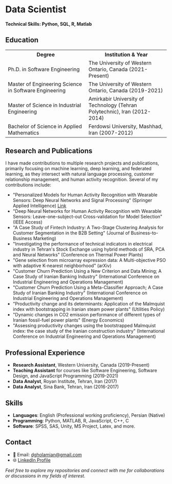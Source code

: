 # Data Scientist

#### Technical Skills: Python, SQL, R, Matlab


## Education

<table>
  <tr>
    <th width="50%">Degree</th>
    <th width="50%">Institution & Year</th>
  </tr>
  <tr>
    <td>Ph.D. in Software Engineering</td>
    <td>The University of Western Ontario, Canada (2021-Present)</td>
  </tr>
  <tr>
    <td>Master of Engineering Science in Software Engineering</td>
    <td>The University of Western Ontario, Canada (2019-2021)</td>
  </tr>
  <tr>
    <td>Master of Science in Industrial Engineering</td>
    <td>Amirkabir University of Technology (Tehran Polytechnic), Iran (2012-2014)</td>
  </tr>
  <tr>
    <td>Bachelor of Science in Applied Mathematics</td>
    <td>Ferdowsi University, Mashhad, Iran (2007-2012)</td>
  </tr>
</table>



## Research and Publications

I have made contributions to multiple research projects and publications, primarily focusing on machine learning, deep learning, and federated learning, as they intersect with natural language processing, customer relationship management, and human activity recognition. Several of my contributions include:

- "Personalized Models for Human Activity Recognition with Wearable Sensors: Deep Neural Networks and Signal Processing" (Springer Applied Intelligence) [Link](https://link.springer.com/article/10.1007/s10489-022-03832-6)
- "Deep Neural Networks for Human Activity Recognition with Wearable Sensors: Leave-one-subject-out Cross-validation for Model Selection" (IEEE Access)
- "A Case Study of Fintech Industry: A Two-Stage Clustering Analysis for Customer Segmentation in the B2B Setting" (Journal of Business-to-Business Marketing)
- "Investigating the performance of technical indicators in electrical industry in Tehran's Stock Exchange using hybrid methods of SRA, PCA and Neural Networks" (Conference on Thermal Power Plants)
- "Gene selection from microarray expression data: A Multi-objective PSO with adaptive K-nearest neighborhood" (arXiv)
- "Customer Churn Prediction Using a New Criterion and Data Mining; A Case Study of Iranian Banking Industry" (International Conference on Industrial Engineering and Operations Management)
- "Customer Churn Prediction Using a Meta-Classifier Approach; A Case Study of Iranian Banking Industry" (International Conference on Industrial Engineering and Operations Management)
- "Productivity change and its determinants: Application of the Malmquist index with bootstrapping in Iranian steam power plants" (Utilities Policy)
- "Dynamic changes in CO2 emission performance of different types of Iranian fossil-fuel power plants" (Energy Economics)
- "Assessing productivity changes using the bootstrapped Malmquist index: the case study of the Iranian construction industry" (International Conference on Industrial Engineering and Operations Management)

## Professional Experience

- **Research Assistant**, Western University, Canada (2019-Present)
- **Teaching Assistant** for courses like Software Engineering, Software Design, and JavaScript Programming (2019-2021)
- **Data Analyst**, Royan Institute, Tehran, Iran (2017)
- **Data Analyst**, Sina Bank, Tehran, Iran (2016-2017)

## Skills

- **Languages**: English (Professional working proficiency), Persian (Native)
- **Programming**: Python, MATLAB, R, JavaScript, C++, C
- **Software**: SPSS, SAS, Unity, MS Project, Latex, and more.

## Contact

- 📧 Email: [dgholamian@gmail.com](mailto:dgholamian@gmail.com)
- 🌐 [LinkedIn Profile](#)

*Feel free to explore my repositories and connect with me for collaborations or discussions in my fields of interest.*
